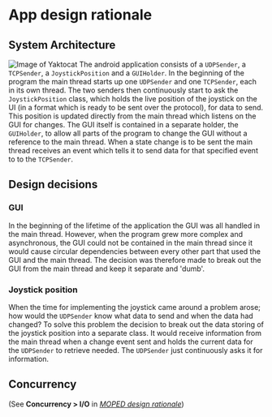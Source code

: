 # App design rationale

## System Architecture
![Image of Yaktocat](<insert dataflow picture here>)
The android application consists of a `UDPSender`, a `TCPSender`, a `JoystickPosition` and a `GUIHolder`.
In the beginning of the program the main thread starts up one `UDPSender` and one `TCPSender`, each in its own thread.
The two senders then continuously start to ask the `JoystickPosition` class, which holds the live position of the joystick on the UI (in a format which is ready to be sent over the protocol), for data to send.
This position is updated directly from the main thread which listens on the GUI for changes.
The GUI itself is contained in a separate holder, the `GUIHolder`, to allow all parts of the program to change the GUI without a reference to the main thread.
When a state change is to be sent the main thread receives an event which tells it to send data for that specified event to to the `TCPSender`.

## Design decisions

### GUI
In the beginning of the lifetime of the application the GUI was all handled in the main thread.
However, when the program grew more complex and asynchronous, the GUI could not be contained in the main thread since it would cause circular dependencies between every other part that used the GUI and the main thread.
The decision was therefore made to break out the GUI from the main thread and keep it separate and 'dumb'.

### Joystick position
When the time for implementing the joystick came around a problem arose; how would the `UDPSender` know what data to send and when the data had changed?
To solve this problem the decision to break out the data storing of the joystick position into a separate class.
It would receive information from the main thread when a change event sent and holds the current data for the `UDPSender` to retrieve needed.
The `UDPSender` just continuously asks it for information.

## Concurrency
(See **Concurrency > I/O** in [*MOPED design rationale*](https://github.com/hulthe/DAT255/blob/misc/design-rationale/doc/design-rationale/moped-design-rationale.md))
